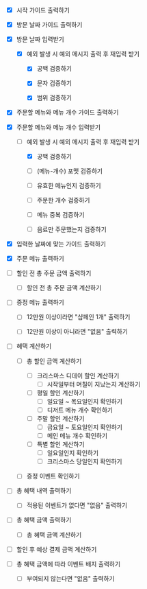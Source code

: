 - [x] 시작 가이드 출력하기


- [x] 방문 날짜 가이드 출력하기
- [x] 방문 날짜 입력받기
  - [x] 예외 발생 시 예외 메시지 출력 후 재입력 받기
    - [x] 공백 검증하기
    - [X] 문자 검증하기
    - [x] 범위 검증하기


- [x] 주문할 메뉴와 메뉴 개수 가이드 출력하기
- [x] 주문할 메뉴와 메뉴 개수 입력받기
  - [ ] 예외 발생 시 예외 메시지 출력 후 재입력 받기
    - [x] 공백 검증하기
    - [ ] (메뉴-개수) 포맷 검증하기
    - [ ] 유효한 메뉴인지 검증하기
    - [ ] 주문한 개수 검증하기
    - [ ] 메뉴 중복 검증하기
    - [ ] 음료만 주문했는지 검증하기


- [x] 입력한 날짜에 맞는 가이드 출력하기


- [x] 주문 메뉴 출력하기


- [ ] 할인 전 총 주문 금액 출력하기
    - [ ] 할인 전 총 주문 금액 계산하기


- [ ] 증정 메뉴 출력하기
  - [ ] 12만원 이상이라면 "샴페인 1개" 출력하기
  - [ ] 12만원 이상이 아니라면 "없음" 출력하기


- [ ] 혜택 계산하기
  - [ ] 총 할인 금액 계산하기
    - [ ] 크리스마스 디데이 할인 계산하기
      - [ ] 시작일부터 며칠이 지났는지 계산하기 
    - [ ] 평일 할인 계산하기
      - [ ] 일요일 ~ 목요일인지 확인하기
      - [ ] 디저트 메뉴 개수 확인하기
    - [ ] 주말 할인 계산하기
      - [ ] 금요일 ~ 토요일인지 확인하기
      - [ ] 메인 메뉴 개수 확인하기
    - [ ] 특별 할인 계산하기
      - [ ] 일요일인지 확인하기
      - [ ] 크리스마스 당일인지 확인하기
  - [ ] 증정 이벤트 확인하기


- [ ] 총 혜택 내역 출력하기
  - [ ] 적용된 이벤트가 없다면 "없음" 출력하기


- [ ] 총 혜택 금액 출력하기
  - [ ] 총 혜택 금액 계산하기


- [ ] 할인 후 예상 결제 금액 계산하기


- [ ] 총 혜택 금액에 따라 이벤트 배지 출력하기
  - [ ] 부여되지 않는다면 "없음" 출력하기